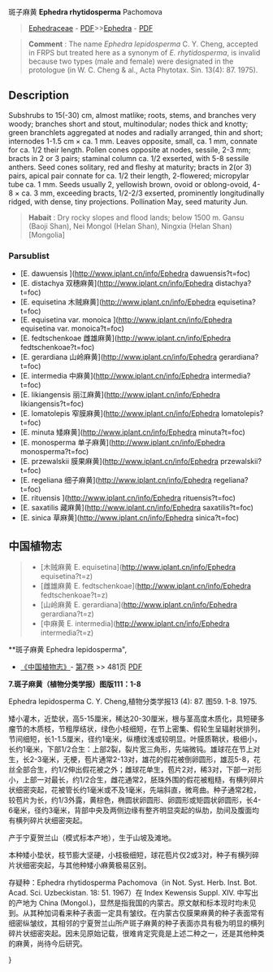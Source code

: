 斑子麻黄 **Ephedra rhytidosperma** Pachomova

> [Ephedraceae](http://www.iplant.cn/info/Ephedraceae?t=foc) - [PDF](http://www.iplant.cn/foc/pdf/Ephedraceae.pdf)>>[Ephedra](http://www.iplant.cn/info/Ephedra?t=foc) - [PDF](http://www.iplant.cn/foc/pdf/Ephedra.pdf)

> **Comment** : 
> The name *Ephedra lepidosperma* C. Y. Cheng, accepted in FRPS but treated here as a synonym of *E. rhytidosperma*, is invalid because two types (male and female) were designated in the protologue (in W. C. Cheng & al., Acta Phytotax. Sin. 13(4): 87. 1975).

## Description

Subshrubs to 15(-30) cm, almost matlike; roots, stems, and branches very woody; branches short and stout, multinodular; nodes thick and knotty; green branchlets aggregated at nodes and radially arranged, thin and short; internodes 1-1.5 cm ×  ca. 1 mm. Leaves opposite, small, ca. 1 mm, connate for ca. 1/2 their length. Pollen cones opposite at nodes, sessile, 2-3 mm; bracts in 2 or 3 pairs; staminal column ca. 1/2 exserted, with 5-8 sessile anthers. Seed cones solitary, red and fleshy at maturity; bracts in 2(or 3) pairs, apical pair connate for ca. 1/2 their length, 2-flowered; micropylar tube ca. 1 mm. Seeds usually 2, yellowish brown, ovoid or oblong-ovoid, 4-8 ×  ca. 3 mm, exceeding bracts, 1/2-2/3 exserted, prominently longitudinally ridged, with dense, tiny projections. Pollination May, seed maturity Jun.

> **Habait** : 
> Dry rocky slopes and flood lands; below 1500 m. Gansu (Baoji Shan), Nei Mongol (Helan Shan), Ningxia (Helan Shan) [Mongolia]

### Parsublist

* [E.  dawuensis  ](http://www.iplant.cn/info/Ephedra dawuensis?t=foc)
* [E.  distachya  双穗麻黄](http://www.iplant.cn/info/Ephedra distachya?t=foc)
* [E.  equisetina  木贼麻黄](http://www.iplant.cn/info/Ephedra equisetina?t=foc)
* [E.  equisetina var. monoica  ](http://www.iplant.cn/info/Ephedra equisetina var. monoica?t=foc)
* [E.  fedtschenkoae  雌雄麻黄](http://www.iplant.cn/info/Ephedra fedtschenkoae?t=foc)
* [E.  gerardiana  山岭麻黄](http://www.iplant.cn/info/Ephedra gerardiana?t=foc)
* [E.  intermedia  中麻黄](http://www.iplant.cn/info/Ephedra intermedia?t=foc)
* [E.  likiangensis  丽江麻黄](http://www.iplant.cn/info/Ephedra likiangensis?t=foc)
* [E.  lomatolepis  窄膜麻黄](http://www.iplant.cn/info/Ephedra lomatolepis?t=foc)
* [E.  minuta  矮麻黄](http://www.iplant.cn/info/Ephedra minuta?t=foc)
* [E.  monosperma  单子麻黄](http://www.iplant.cn/info/Ephedra monosperma?t=foc)
* [E.  przewalskii  膜果麻黄](http://www.iplant.cn/info/Ephedra przewalskii?t=foc)
* [E.  regeliana  细子麻黄](http://www.iplant.cn/info/Ephedra regeliana?t=foc)
* [E.  rituensis  ](http://www.iplant.cn/info/Ephedra rituensis?t=foc)
* [E.  saxatilis  藏麻黄](http://www.iplant.cn/info/Ephedra saxatilis?t=foc)
* [E.  sinica  草麻黄](http://www.iplant.cn/info/Ephedra sinica?t=foc)

## 中国植物志

> * [木贼麻黄  E.  equisetina](http://www.iplant.cn/info/Ephedra equisetina?t=z)
> * [雌雄麻黄  E.  fedtschenkoae](http://www.iplant.cn/info/Ephedra fedtschenkoae?t=z)
> * [山岭麻黄  E.  gerardiana](http://www.iplant.cn/info/Ephedra gerardiana?t=z)
> * [中麻黄  E.  intermedia](http://www.iplant.cn/info/Ephedra intermedia?t=z)

**斑子麻黄 Ephedra lepidosperma",

* [《中国植物志》](http://www.iplant.cn/frps)- [第7卷](http://www.iplant.cn/frps/vol/7) >> 481页 [PDF](http://www.iplant.cn/frps/pdf/7/481.pdf)

**7.斑子麻黄（植物分类学报）图版111：1-8**

Ephedra lepidosperma C. Y. Cheng,植物分类学报13 (4): 87. 图59. 1-8. 1975.

矮小灌木，近垫状，高5-15厘米，稀达20-30厘米，根与茎高度木质化，具短硬多瘤节的木质枝，节粗厚结状，绿色小枝细短，在节上密集、假轮生呈辐射状排列，节间细短，长1-1.5厘米，径约1毫米，纵槽纹浅或较明显。叶膜质鞘状，极细小，长约1毫米，下部1/2合生：上部2裂，裂片宽三角形，先端微钝。雄球花在节上对生，长2-3毫米，无梗，苞片通常2-13对，雄花的假花被倒卵圆形，雄蕊5-8，花丝全部合生，约1/2伸出假花被之外；雌球花单生，苞片2对，稀3对，下部一对形小，上部一对最长，约1/2合生，雌花通常2，胚珠外围的假花被粗糙，有横列碎片状细密突起，花被管长约1毫米或不及1毫米，先端斜直，微弯曲。种子通常2粒，较苞片为长，约1/3外露，黄棕色，椭圆状卵圆形、卵圆形或矩圆状卵圆形，长4-6毫米，径约3毫米，背部中央及两侧边缘有整齐明显突起的纵肋，肋间及腹面均有横列碎片状细密突起。

产于宁夏贺兰山（模式标本产地），生于山坡及滩地。

本种矮小垫状，枝节膨大坚硬，小枝极细短，球花苞片仅2或3对，种子有横列碎片状细密突起，与其他种矮小麻黄极易区别。

存疑种：Ephedra rhytidosperma Pachomova（in Not. Syst. Herb. Inst. Bot. Acad. Sci. Uzbeckistan. 18: 51. 1967）在 Index Kewensis Suppl. XIV. 中写出的产地为 China (Mongol.)，显然是指我国的内蒙古。原文献和标本现时均未见到。从其种加词看来种子表面一定具有皱纹。在内蒙古仅膜果麻黄的种子表面常有细密纵皱纹，其相邻的宁夏贺兰山所产斑子麻黄的种子表面亦具有极为明显的横列碎片状细密突起。因未见原始记载，很难肯定究竟是上述二种之一，还是其他种类的麻黄，尚待今后研究。

}